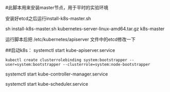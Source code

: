 #此脚本用来安装master节点，用于平时的实验环境

安装好etcd之后运行install-k8s-master.sh

sh install-k8s-master.sh kubernetes-server-linux-amd64.tar.gz k8s-master

运行脚本后把 /etc/kubernetes/apiserver 文件中的etcd修改一下

##启动k8s：
systemctl start kube-apiserver.service

`kubectl create clusterrolebinding system:bootstrapper --user=system:bootstrapper --clusterrole=system:node-bootstrapper`

systemctl start kube-controller-manager.service

systemctl start kube-scheduler.service
